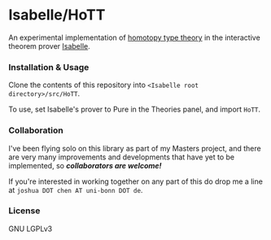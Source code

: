 # Isabelle/HoTT

An experimental implementation of [homotopy type theory](https://en.wikipedia.org/wiki/Homotopy_type_theory) in the interactive theorem prover [Isabelle](https://isabelle.in.tum.de/).

### Installation & Usage

Clone the contents of this repository into `<Isabelle root directory>/src/HoTT`.

To use, set Isabelle's prover to Pure in the Theories panel, and import `HoTT`.

### Collaboration

I've been flying solo on this library as part of my Masters project, and there are very many improvements and developments that have yet to be implemented, so ***collaborators are welcome!***

If you're interested in working together on any part of this do drop me a line at `joshua DOT chen AT uni-bonn DOT de`.

### License

GNU LGPLv3
